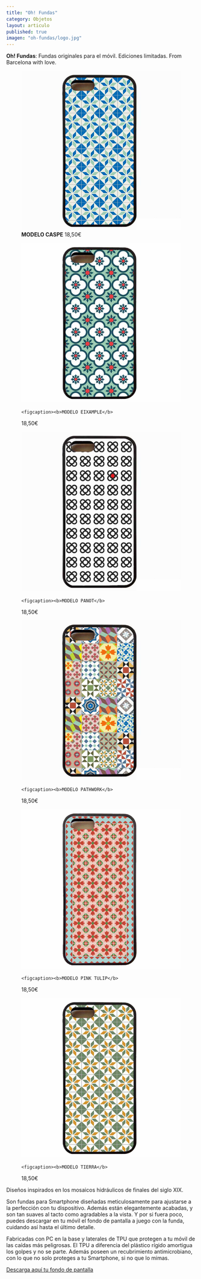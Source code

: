 ```yaml
---
title: "Oh! Fundas"
category: Objetos
layout: articulo
published: true
imagen: "oh-fundas/logo.jpg"
---
```


**Oh! Fundas**: Fundas originales para el móvil. Ediciones limitadas. From Barcelona with love.

<div class="figure-group">
<figure>
	<a href="/images/oh-fundas/caspe.jpg"><img src="/images/oh-fundas/caspe.jpg" alt="Funda Movil"></a>
	<figcaption><b>MODELO CASPE</b>
18,50€</figcaption>
</figure>

<figure>
	<a href="/images/oh-fundas/example.jpg"><img src="/images/oh-fundas/example.jpg" alt="Funda Movil"></a>

	<figcaption><b>MODELO EIXAMPLE</b> 
18,50€</figcaption>
</figure>

<figure>
	<a href="/images/oh-fundas/Panot.jpg"><img src="/images/oh-fundas/Panot.jpg" alt="Funda Movil"></a>

	<figcaption><b>MODELO PANOT</b> 
18,50€</figcaption>
</figure>

<figure>
	<a href="/images/oh-fundas/patchwork.jpg"><img src="/images/oh-fundas/patchwork.jpg" alt="Funda Movil"></a>

	<figcaption><b>MODELO PATHWORK</b> 
18,50€</figcaption>
</figure>

<figure>
	<a href="/images/oh-fundas/pink-tulip.jpg"><img src="/images/oh-fundas/pink-tulip.jpg" alt="Funda Movil"></a>

	<figcaption><b>MODELO PINK TULIP</b> 
18,50€</figcaption>
</figure>

<figure>
	<a href="/images/oh-fundas/tierra.jpg"><img src="/images/oh-fundas/tierra.jpg" alt="Funda Movil"></a>

	<figcaption><b>MODELO TIERRA</b> 
18,50€</figcaption>
</figure>

</div>
Diseños inspirados en los mosaicos hidráulicos de finales del siglo XIX.

Son fundas para Smartphone diseñadas meticulosamente para ajustarse a la perfección con tu dispositivo. Además están elegantemente acabadas, y son tan suaves al tacto como agradables a la vista. Y por si fuera poco, puedes descargar en tu móvil el fondo de pantalla a juego con la funda, cuidando así hasta el último detalle.

Fabricadas con PC en la base y laterales de TPU que protegen a tu móvil de las caídas más peligrosas. El TPU a diferencia del plástico rígido amortigua los golpes y no se parte. Además poseen un recubrimiento antimicrobiano, con lo que no solo proteges a tu Smartphone, si no que lo mimas.

[Descarga aquí tu fondo de pantalla](http://www.ohfundas.com/galeribcn-wallpaper/)



